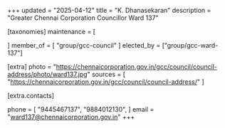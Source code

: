 +++
updated = "2025-04-12"
title = "K. Dhanasekaran"
description = "Greater Chennai Corporation Councillor Ward 137"

[taxonomies]
maintenance = [

]
member_of = [
    "group/gcc-council"
]
elected_by = ["group/gcc-ward-137"]

[extra]
photo = "https://chennaicorporation.gov.in/gcc/council/council-address/photo/ward137.jpg"
sources = [
    "https://chennaicorporation.gov.in/gcc/council/council-address/"
]

[extra.contacts]

phone = [
    "9445467137",
    "9884012130",
    ]
email = "ward137@chennaicorporation.gov.in"
+++